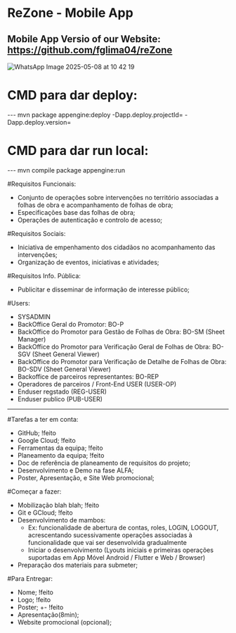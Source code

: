 # ReZone - Mobile App
## Mobile App Versio of our Website: https://github.com/fglima04/reZone

![WhatsApp Image 2025-05-08 at 10 42 19](https://github.com/user-attachments/assets/84aeb96d-1b63-4c26-80ff-20c19d755461)

# CMD para dar deploy:
--- mvn package appengine:deploy -Dapp.deploy.projectId= -Dapp.deploy.version=

# CMD para dar run local:
--- mvn compile package appengine:run

#Requisitos Funcionais:
- Conjunto de operações sobre intervenções no território associadas a folhas de obra e acompanhamento de folhas de obra;
- Especificações base das folhas de obra;
- Operações de autenticação e controlo de acesso;

#Requisitos Sociais:
- Iniciativa de empenhamento dos cidadãos no acompanhamento das intervenções;
- Organização de eventos, iniciativas e atividades;

#Requisitos Info. Pública:
- Publicitar e disseminar de informação de interesse público;

#Users:
- SYSADMIN
- BackOffice Geral do Promotor: BO-P
- BackOffice do Promotor para Gestão de Folhas de Obra: BO-SM (Sheet Manager)
- BackOffice do Promotor para Verificação Geral de Folhas de Obra: BO-SGV (Sheet
  General Viewer)
- BackOffice do Promotor para Verificação de Detalhe de Folhas de Obra: BO-SDV
  (Sheet General Viewer)
- Backoffice de parceiros representantes: BO-REP
- Operadores de parceiros / Front-End USER (USER-OP)
- Enduser regstado (REG-USER)
- Enduser publico (PUB-USER)

-------------------------------------------------------------

#Tarefas a ter em conta:
- GitHub; !feito
- Google Cloud; !feito
- Ferramentas da equipa; !feito
- Planeamento da equipa; !feito
- Doc de referência de planeamento de requisitos do projeto;
- Desenvolvimento e Demo na fase ALFA;
- Poster, Apresentação, e Site Web promocional;


#Começar a fazer:
- Mobilização blah blah; !feito
- Git e GCloud; !feito
- Desenvolvimento de mambos:
    - Ex: funcionalidade de abertura de contas, roles, LOGIN, LOGOUT, acrescentando sucessivamente
      operações associadas à funcionalidade que vai ser desenvolvida gradualmente
    - Iniciar o desenvolvimento (Lyouts iniciais e primeiras operações suportadas em App Móvel
      Android / Flutter e Web / Browser)
- Preparação dos materiais para submeter;

#Para Entregar:
- Nome; !feito
- Logo; !feito
- Poster; +- !feito
- Apresentação(8min);
- Website promocional (opcional);






